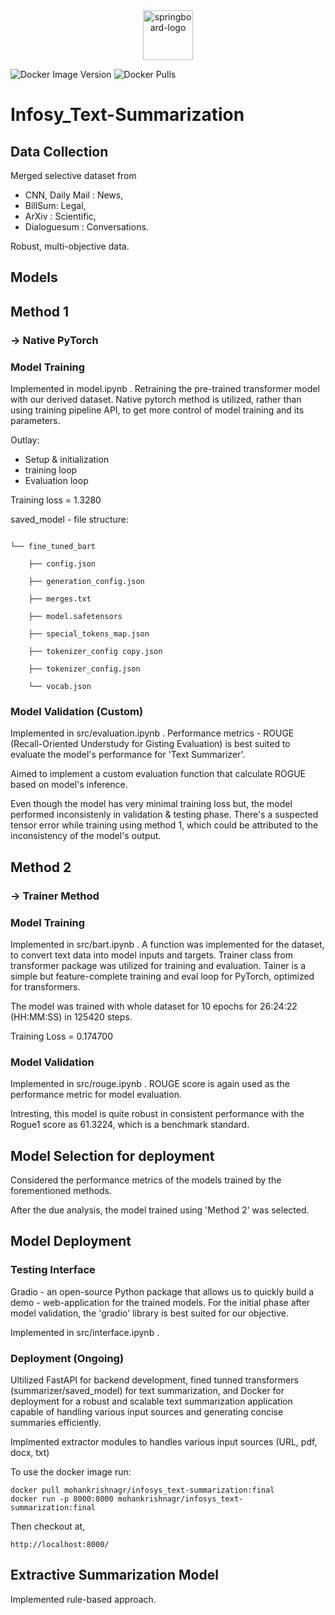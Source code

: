 <div align='center'>
    <a href="https://imgbb.com/"><img src="https://i.ibb.co/KyRp80C/springboard-logo.jpg" alt="springboard-logo" border="0" height='80'></a>
</div>

![Docker Image Version](https://img.shields.io/docker/v/mohankrishnagr/infosys_text-summarization) ![Docker Pulls](https://img.shields.io/docker/pulls/mohankrishnagr/infosys_text-summarization)

# Infosy_Text-Summarization
## Data Collection
Merged selective dataset from 
- CNN, Daily Mail : News, 
- BillSum: Legal, 
- ArXiv : Scientific,
- Dialoguesum : Conversations.

Robust, multi-objective data.
 
## Models

## Method 1
### -> Native PyTorch
### Model Training

Implemented in model.ipynb .
Retraining the pre-trained transformer model with our derived dataset. Native pytorch method is utilized, rather than using training pipeline API, to get more control of model training and its parameters.

Outlay:
- Setup & initialization
- training loop
- Evaluation loop

Training loss = 1.3280

saved_model - file structure:

```

└── fine_tuned_bart

    ├── config.json

    ├── generation_config.json

    ├── merges.txt

    ├── model.safetensors

    ├── special_tokens_map.json

    ├── tokenizer_config copy.json

    ├── tokenizer_config.json

    └── vocab.json
```
 
### Model Validation (Custom)

Implemented in src/evaluation.ipynb .
Performance metrics - ROUGE (Recall-Oriented Understudy for Gisting Evaluation) is best suited to evaluate the model's performance for 'Text Summarizer'.

Aimed to implement a custom evaluation function that calculate ROGUE based on model's inference.

Even though the model has very minimal training loss but, the model performed inconsistenly in validation & testing phase. There's a suspected tensor error while training using method 1, which could be attributed to the inconsistency of the model's output. 

## Method 2
### -> Trainer Method
### Model Training
Implemented in src/bart.ipynb .
A function was implemented for the dataset, to convert text data into model inputs and targets. Trainer class from transformer package was utilized for training and evaluation. Tainer is a simple but feature-complete training and eval loop for PyTorch, optimized for transformers.

The model was trained with whole dataset for 10 epochs for 26:24:22 (HH:MM:SS) in 125420 steps.

Training Loss = 0.174700

### Model Validation
Implemented in src/rouge.ipynb .
ROUGE score is again used as the performance metric for model evaluation.

Intresting, this model is quite robust in consistent performance with the Rogue1 score as 61.3224, which is a benchmark standard.

## Model Selection for deployment
Considered the performance metrics of the models trained by the forementioned methods.

After the due analysis, the model trained using 'Method 2' was selected.

## Model Deployment
### Testing Interface
Gradio - an open-source Python package that allows us to quickly build a demo - web-application for the trained models.
For the initial phase after model validation, the 'gradio' library is best suited for our objective.

Implemented in src/interface.ipynb .

### Deployment (Ongoing)
Ultilized FastAPI for backend development, fined tunned transformers (summarizer/saved_model) for text summarization, and Docker for deployment for a robust and scalable text summarization application capable of handling various input sources and generating concise summaries efficiently.

Implmented extractor modules to handles various input sources (URL, pdf, docx, txt)

To use the docker image run:
```
docker pull mohankrishnagr/infosys_text-summarization:final
docker run -p 8000:8000 mohankrishnagr/infosys_text-summarization:final
```
Then checkout at,
```
http://localhost:8000/
```
## Extractive Summarization Model 
Implemented rule-based approach.